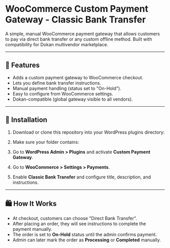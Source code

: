 # WooCommerce Custom Payment Gateway - Classic Bank Transfer

A simple, manual WooCommerce payment gateway that allows customers to pay via direct bank transfer or any custom offline method. Built with compatibility for Dokan multivendor marketplace.

---

## 🧾 Features

- Adds a custom payment gateway to WooCommerce checkout.
- Lets you define bank transfer instructions.
- Manual payment handling (status set to "On-Hold").
- Easy to configure from WooCommerce settings.
- Dokan-compatible (global gateway visible to all vendors).

---

## 🔧 Installation

1. Download or clone this repository into your WordPress plugins directory:

2. Make sure your folder contains:

3. Go to **WordPress Admin > Plugins** and activate **Custom Payment Gateway**.

4. Go to **WooCommerce > Settings > Payments**.

5. Enable **Classic Bank Transfer** and configure title, description, and instructions.

---

## 🛍️ How It Works

- At checkout, customers can choose "Direct Bank Transfer".
- After placing an order, they will see instructions to complete the payment manually.
- The order is set to **On-Hold** status until the admin confirms payment.
- Admin can later mark the order as **Processing** or **Completed** manually.